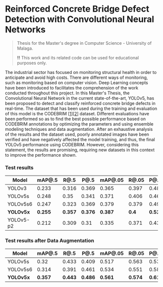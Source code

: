 # Reinforced Concrete Bridge Defect Detection with Convolutional Neural Networks

> Thesis for the Master's degree in Computer Science - University of Malaga.
>
> **!!** This work and its related code can be used for educational purposes only.

The industrial sector has focused on monitoring structural health in order to anticipate and avoid high costs.
There are different ways of monitoring, such as monitoring based on computer vision.
Deep Learning concepts have been introduced to facilitates the comprehension of the work conducted throughout this project.
In this Master's Thesis, the Convolutional Neural Network in the current state-of-the-art, YOLOv5, has been proposed to detect and classify reinforced concrete bridge defects in real-time.
The dataset that has been used during the training and evaluation of this model is the CODEBRIM [[1]][[2]] dataset.
Different evaluations have been performed so as to find the best possible performance based on CODEBRIM annotations by optimizing the parameters and using ensemble modeling techniques and data augmentation.
After an exhaustive analysis of the results and the dataset used, poorly annotated images have been verified and have negatively affected the model training, and thus, the final YOLOv5 performance using CODEBRIM. However, considering this statement, the results are promising, requiring new datasets in this context to improve the performance shown.

### Test results

|Model |mAP@.5  | R@.5 | P@.5 | mAP@.05 | R@.05 | P@.05 | msec/image |
--- | --- | --- | --- | --- | --- | --- | --- 
|YOLOv3| 0.233 | 0.316 | 0.369 | 0.365 | 0.397 | 0.489 | 43.8 |
|YOLOv5s| 0.248 | 0.35 | 0.341 | 0.371 | 0.406 | 0.469 | 20.2 |
|YOLOv5s6| 0.247 | 0.323 | 0.369 | 0.379 | 0.379 | 0.494 | **17.7** |
| **YOLOv5x** | **0.255** | **0.357** | **0.376** | **0.387** | **0.4**  | **0.527** | 66.3 |
|YOLOv5-p2| 0.212 | 0.309 | 0.31 | 0.335 | 0.371 | 0.431 | 41.10 |

### Test results after Data Augmentation

|Model |mAP@.5  | R@.5 | P@.5 | mAP@.05 | R@.05 | P@.05 |
--- | --- | --- | --- | --- | --- | --- 
|YOLOv5s| 0.32 | 0.433 | 0.409 | 0.517 | 0.563 | 0.536 |
|YOLOv5s6| 0.314 | 0.391 | 0.461 | 0.534 | 0.551 | 0.584 |
| **YOLOv5x** | **0.357** | **0.443** | **0.486** | **0.561** | **0.574**  | **0.614** |

[1]: https://github.com/MrtnMndt/meta-learning-CODEBRIM
[2]: https://arxiv.org/abs/1904.08486